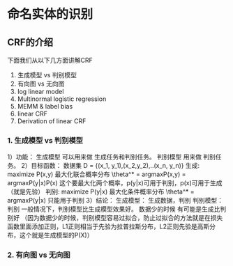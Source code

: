 # 命名实体的识别

## CRF的介绍

下面我们从以下几方面讲解CRF
1. 生成模型 vs 判别模型
2. 有向图 vs 无向图
3. log linear model
4. Multinormal logistic regression
5. MEMM & label bias
6. linear CRF
7. Derivation of linear CRF

### 1. 生成模型 vs 判别模型
1）功能： 生成模型 可以用来做 生成任务和判别任务。 判别模型 用来做 判别任务。
2）目标函数：
    数据集 D = {(x_1, y_1),(x_2,y_2),..(x_n, y_n)}
    生成: maximize P(x,y)  最大化联合概率分布 \theta^* = argmaxP(x,y) = argmaxP(y|x)P(x) 这个要最大化两个概率，p(y|x)可用于判别，p(x)可用于生成（就是先验）
    判别: maximize P(y|x)  最大化条件概率分布   \theta^* = argmaxP(y|x)    只能用于判别
3）结论：
    生成模型： 生成数据，判别
    判别模型： 判别
    一般情况下，判别模型比生成模型效果好。
    数据少的时候 有可能是生成比判别好
    （因为数据少的时候，判别模型容易过拟合，防止过拟合的方法就是在损失函数里面添加正则，L1正则相当于先验为拉普拉斯分布，L2正则先验是高斯分布，这个就是生成模型的P(X)）

### 2. 有向图 vs 无向图




